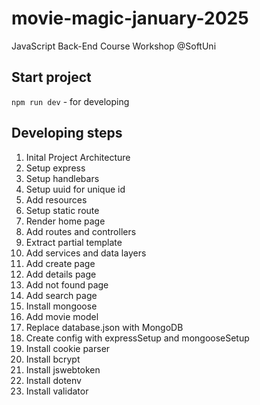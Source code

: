# movie-magic-january-2025
JavaScript Back-End Course Workshop @SoftUni

## Start project
`npm run dev` - for developing

## Developing steps
1. Inital Project Architecture
2. Setup express
3. Setup handlebars
4. Setup uuid for unique id
5. Add resources
6. Setup static route
7. Render home page
8. Add routes and controllers
9. Extract partial template
10. Add services and data layers
11. Add create page
12. Add details page
13. Add not found page
14. Add search page
15. Install mongoose
16. Add movie model
17. Replace database.json with MongoDB
18. Create config with expressSetup and mongooseSetup
19. Install cookie parser
20. Install bcrypt
21. Install jswebtoken
22. Install dotenv
23. Install validator